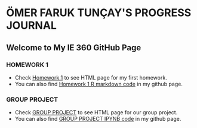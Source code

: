 # ÖMER FARUK TUNÇAY'S PROGRESS JOURNAL

## Welcome to My IE 360 GitHub Page 

### HOMEWORK 1

* Check [Homework 1](IE360_HW-1.html) to see HTML page for my first homework. 
* You can also find [Homework 1 R markdown code](https://github.com/BU-IE-360/spring24-tuncay444/blob/main/IE360_HW%231.Rmd) in my github page.

### GROUP PROJECT

* Check [GROUP PROJECT](IE360_HW-1.html) to see HTML page for our group project. 
* You can also find [GROUP PROJECT IPYNB code](https://github.com/BU-IE-360/spring24-tuncay444/blob/main/IE360_HW%231.Rmd) in my github page.
